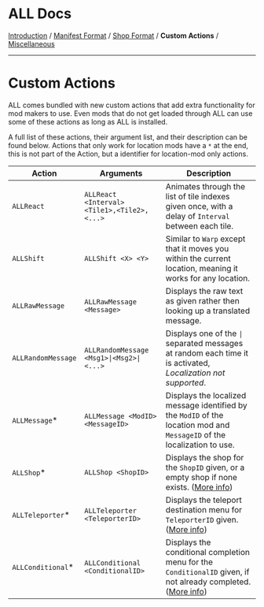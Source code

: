 ﻿ALL Docs
==============
[Introduction](Introduction.md) / [Manifest Format](Manifest.md) / [Shop Format](Shop.md) / **Custom Actions** / [Miscellaneous](Misc.md)

---------------------------------------------------------------------------------------------------------
Custom Actions
==============
ALL comes bundled with new custom actions that add extra functionality for mod makers to use.
Even mods that do not get loaded through ALL can use some of these actions as long as ALL is installed.

A full list of these actions, their argument list, and their description can be found below.
Actions that only work for location mods have a `*` at the end, this is not part of the Action, but a identifier for location-mod only actions.

| Action              | Arguments                                   | Description                                                                                                                  |
|---------------------|---------------------------------------------|------------------------------------------------------------------------------------------------------------------------------|
| `ALLReact`          | `ALLReact <Interval> <Tile1>,<Tile2>,<...>` | Animates through the list of tile indexes given once, with a delay of `Interval` between each tile.                          |
| `ALLShift`          | `ALLShift <X> <Y>`                          | Similar to `Warp` except that it moves you within the current location, meaning it works for any location.                   |
| `ALLRawMessage`     | `ALLRawMessage <Message>`                   | Displays the raw text as given rather then looking up a translated message.                                                  |
| `ALLRandomMessage`  | `ALLRandomMessage <Msg1>\|<Msg2>\|<...>`    | Displays one of the `\|` separated messages at random each time it is activated, *Localization not supported*.               |
| `ALLMessage`*       | `ALLMessage <ModID> <MessageID>`            | Displays the localized message identified by the `ModID` of the location mod and `MessageID` of the localization to use.     |
| `ALLShop`*          | `ALLShop <ShopID>`                          | Displays the shop for the `ShopID` given, or a empty shop if none exists. ([More info](Shop.md))                             |
| `ALLTeleporter`*    | `ALLTeleporter <TeleporterID>`              | Displays the teleport destination menu for `TeleporterID` given. ([More info](Manifest.md))                                  |
| `ALLConditional`*   | `ALLConditional <ConditionalID>`            | Displays the conditional completion menu for the `ConditionalID` given, if not already completed. ([More info](Manifest.md)) |